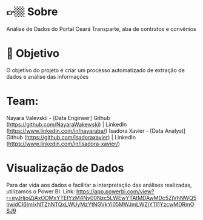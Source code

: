 # 👉🏼 Sobre  
Análise de Dados do Portal Ceará Transparte, aba de contratos e convênios

# 🎯 Objetivo 
O objetivo do projeto é criar um processo automatizado de extração de dados e análise das informações 

# Team:
Nayara Valevskii - [Data Engineer] Github (https://github.com/NayaraWakewski) | LinkedIn (https://www.linkedin.com/in/nayaraba/)
Isadora Xavier -  [Data Analyst] Github (https://github.com/isadoraxavier) | LinkedIn (https://www.linkedin.com/in/isadora-xavier/)

# Visualização de Dados
Para dar vida aos dados e facilitar a interpretação das análises realizadas, utilizamos o Power BI.  Link: https://app.powerbi.com/view?r=eyJrIjoiZjAxODMxYTEtYzM4Ny00Nzc5LWEwYTAtMDAwMDc5ZjVhNWQ5IiwidCI6ImIxNTZhNTQxLWUyMzYtNGVkYi05MWJmLWZjYTI1YzcwMDRmOSJ9
